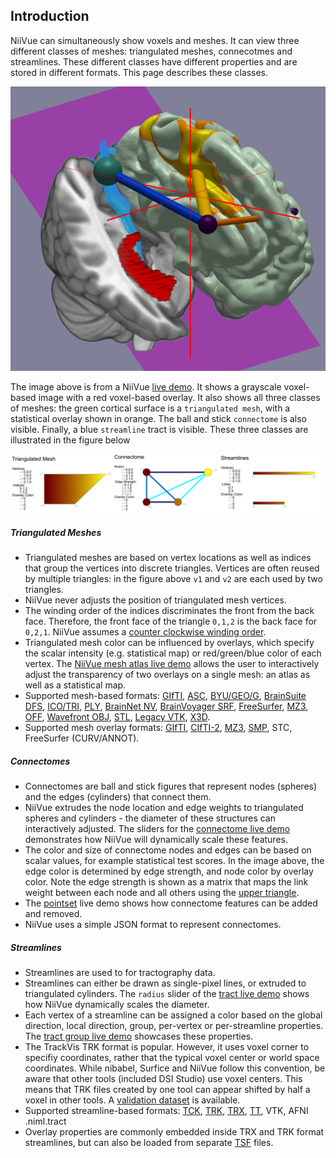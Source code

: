 ## Introduction

NiiVue can simultaneously show voxels and meshes. It can view three different classes of meshes: triangulated meshes, connecotmes and streamlines. These different classes have different properties and are stored in different formats. This page describes these classes.

![alt tag](mesh1.png)

The image above is from a NiiVue [live demo](https://niivue.github.io/niivue/features/clipplanes.html). It shows a grayscale voxel-based image with a red voxel-based overlay. It also shows all three classes of meshes: the green cortical surface is a `triangulated mesh`, with a statistical overlay shown in orange. The ball and stick `connectome` is also visible. Finally, a blue `streamline` tract is visible. These three classes are illustrated in the figure below

![alt tag](mesh2.png)

##### Triangulated Meshes

 - Triangulated meshes are based on vertex locations as well as indices that group the vertices into discrete triangles. Vertices are often reused by multiple triangles: in the figure above `v1` and `v2` are each used by two triangles.
 - NiiVue never adjusts the position of triangulated mesh vertices.
 - The winding order of the indices discriminates the front from the back face. Therefore, the front face of the triangle `0,1,2` is the back face for `0,2,1`. NiiVue assumes a [counter clockwise winding order](https://learnwebgl.brown37.net/model_data/model_volume.html#:~:text=The%20order%20of%20a%20triangle's,is%20called%20the%20winding%20order.).
 - Triangulated mesh color can be influenced by overlays, which specify the scalar intensity (e.g. statistical map) or red/green/blue color of each vertex. The [NiiVue mesh atlas live demo](https://niivue.github.io/niivue/features/mesh.atlas.html) allows the user to interactively adjust the transparency of two overlays on a single mesh: an atlas as well as a statistical map. 
 - Supported mesh-based formats: [GIfTI](https://www.nitrc.org/projects/gifti/), [ASC](http://www.grahamwideman.com/gw/brain/fs/surfacefileformats.htm), [BYU/GEO/G](http://www.grahamwideman.com/gw/brain/fs/surfacefileformats.htm), [BrainSuite DFS](http://brainsuite.org/formats/dfs/), [ICO/TRI](http://www.grahamwideman.com/gw/brain/fs/surfacefileformats.htm), [PLY](<https://en.wikipedia.org/wiki/PLY_(file_format)>), [BrainNet NV](https://www.nitrc.org/projects/bnv/), [BrainVoyager SRF](https://support.brainvoyager.com/brainvoyager/automation-development/84-file-formats/344-users-guide-2-3-the-format-of-srf-files), [FreeSurfer](http://www.grahamwideman.com/gw/brain/fs/surfacefileformats.htm), [MZ3](https://github.com/neurolabusc/surf-ice/tree/master/mz3), [OFF](<https://en.wikipedia.org/wiki/OFF_(file_format)>), [Wavefront OBJ](https://brainder.org/tag/obj/), [STL](https://medium.com/3d-printing-stories/why-stl-format-is-bad-fea9ecf5e45), [Legacy VTK](https://vtk.org/wp-content/uploads/2015/04/file-formats.pdf), [X3D](https://3dprint.nih.gov/).
 - Supported mesh overlay formats: [GIfTI](https://www.nitrc.org/projects/gifti/), [CIfTI-2](https://balsa.wustl.edu/about/fileTypes), [MZ3](https://github.com/neurolabusc/surf-ice/tree/master/mz3), [SMP](https://support.brainvoyager.com/brainvoyager/automation-development/84-file-formats/40-the-format-of-smp-files), STC, FreeSurfer (CURV/ANNOT).

##### Connectomes

 - Connectomes are ball and stick figures that represent nodes (spheres) and the edges (cylinders) that connect them.
 - NiiVue extrudes the node location and edge weights to triangulated spheres and cylinders - the diameter of these structures can interactively adjusted. The sliders for the [connectome live demo](https://niivue.github.io/niivue/features/connectome.html) demonstrates how NiiVue will dynamically scale these features.
 - The color and size of connectome nodes and edges can be based on scalar values, for example statistical test scores. In the image above, the edge color is determined by edge strength, and node color by overlay color. Note the edge strength is shown as a matrix that maps the link weight between each node and all others using the [upper triangle](https://www.geeksforgeeks.org/triangular-matrix/).
 - The [pointset](https://niivue.github.io/niivue/features/pointset.html) live demo shows how connectome features can be added and removed.
 - NiiVue uses a simple JSON format to represent connectomes.
 
##### Streamlines

 - Streamlines are used to for tractography data.
 - Streamlines can either be drawn as single-pixel lines, or extruded to triangulated cylinders. The `radius` slider of the [tract live demo](https://niivue.github.io/niivue/features/tracts.cylinder.html) shows how NiiVue dynamically scales the diameter.
 - Each vertex of a streamline can be assigned a color based on the global direction, local direction, group, per-vertex or per-streamline properties. The [tract group live demo](https://niivue.github.io/niivue/features/tracts.group.html) showcases these properties.
 - The TrackVis TRK format is popular. However, it uses voxel corner to specifiy coordinates, rather that the typical voxel center or world space coordinates. While nibabel, Surfice and NiiVue follow this convention, be aware that other tools (included DSI Studio) use voxel centers. This means that TRK files created by one tool can appear shifted by half a voxel in other tools. A [validation dataset](https://github.com/neurolabusc/TRK) is available.
 - Supported streamline-based formats: [TCK](https://mrtrix.readthedocs.io/en/latest/getting_started/image_data.html#tracks-file-format-tck), [TRK](http://trackvis.org/docs/?subsect=fileformat), [TRX](https://github.com/frheault/tractography_file_format), [TT](https://dsi-studio.labsolver.org/doc/cli_data.html), VTK, AFNI .niml.tract
 - Overlay properties are commonly embedded inside TRX and TRK format streamlines, but can also be loaded from separate [TSF](https://mrtrix.readthedocs.io/en/dev/getting_started/image_data.html#track-scalar-file-format-tsf) files.